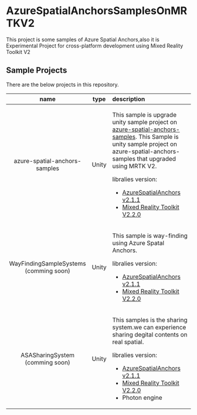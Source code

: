 # AzureSpatialAnchorsSamplesOnMRTKV2
This project is some samples of Azure Spatial Anchors,also it is Experimental Project for cross-platform development using Mixed Reality Toolkit V2

## Sample Projects
There are the below projects in this repository.

|name|type|description|
|:-:|:-:|:--|
|azure-spatial-anchors-samples|Unity|<p>This sample is upgrade unity sample project on [azure-spatial-anchors-samples](https://github.com/Azure/azure-spatial-anchors-samples).  This Sample is unity sample project on azure-spatial-anchors-samples that upgraded using MRTK V2.</p><p>libralies version:<ul><li>[AzureSpatialAnchors v2.1.1](https://github.com/Azure/azure-spatial-anchors-samples/releases/tag/v2.1.1) </li><li>[Mixed Reality Toolkit V2.2.0](https://github.com/microsoft/MixedRealityToolkit-Unity/releases/tag/v2.2.0)</li></ul></p>|
|WayFindingSampleSystems<br>(comming soon)|Unity|<p>This sample is way-finding using Azure Spatal Anchors.</p><p>libralies version:<ul><li>[AzureSpatialAnchors v2.1.1](https://github.com/Azure/azure-spatial-anchors-samples/releases/tag/v2.1.1) </li><li>[Mixed Reality Toolkit V2.2.0](https://github.com/microsoft/MixedRealityToolkit-Unity/releases/tag/v2.2.0)</li></ul></p>|
|ASASharingSystem<br>(comming soon)|Unity|<p>This samples is the sharing system.we can experience sharing degital contents on real spatial.</p><p>libralies version:<ul><li>[AzureSpatialAnchors v2.1.1](https://github.com/Azure/azure-spatial-anchors-samples/releases/tag/v2.1.1) </li><li>[Mixed Reality Toolkit V2.2.0](https://github.com/microsoft/MixedRealityToolkit-Unity/releases/tag/v2.2.0)</li><li>Photon engine</li></ul></p>|
